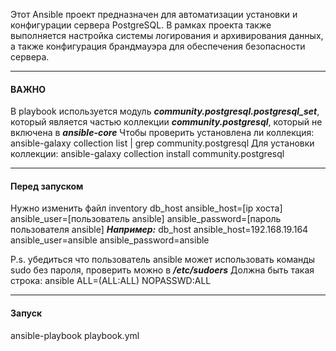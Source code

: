 Этот Ansible проект предназначен для автоматизации установки и конфигурации сервера PostgreSQL. В рамках проекта также выполняется настройка системы логирования и архивирования данных, а также конфигурация брандмауэра для обеспечения безопасности сервера.

---
#### ВАЖНО
В playbook используется модуль ***community.postgresql.postgresql_set***, который является частью коллекции ***community.postgresql***, который не включена в ***ansible-core***
Чтобы проверить установлена ли коллекция: ansible-galaxy collection list | grep community.postgresql
Для установки коллекции: ansible-galaxy collection install community.postgresql

---
#### Перед запуском
Нужно изменить файл inventory
db_host ansible_host=[ip хоста] ansible_user=[пользователь ansible] ansible_password=[пароль пользователя ansible]
***Например:***
db_host ansible_host=192.168.19.164 ansible_user=ansible ansible_password=ansible

P.s. убедиться что пользователь ansible может использовать команды sudo без пароля, проверить можно в ***/etc/sudoers***
Должна быть такая строка: ansible ALL=(ALL:ALL) NOPASSWD:ALL

---
#### Запуск
ansible-playbook playbook.yml

